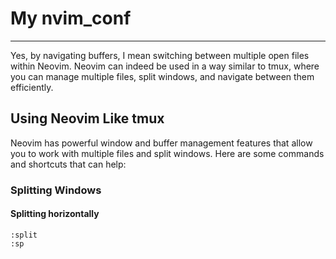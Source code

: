 # My nvim_conf
------------

Yes, by navigating buffers, I mean switching between multiple open files within Neovim. Neovim can indeed be used in a way similar to tmux, where you can manage multiple files, split windows, and navigate between them efficiently.

## Using Neovim Like tmux
Neovim has powerful window and buffer management features that allow you to work with multiple files and split windows. Here are some commands and shortcuts that can help:

### Splitting Windows

#### Splitting horizontally

```vim
:split
:sp
````````````````
